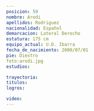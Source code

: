 ```yaml
---
posicion: 59
nombre: Arodi 
apellidos: Rodriguez
nacionalidad: Español
demarcacion: Lateral Derecho
estatura: 175 cm
equipo_actual: U.D. Ibarra
fecha_de_nacimiento: 2000/07/01
pie: Diestro
foto:arodi.jpg
estudios:

trayectoria: 
titulos:
logros:

video:
---
```

